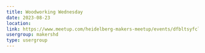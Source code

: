 ```yaml
---
title: Woodworking Wednesday
date: 2023-08-23
location: 
link: https://www.meetup.com/heidelberg-makers-meetup/events/dfbltsyfclbfc/
usergroup: makershd
type: usergroup
---
```

